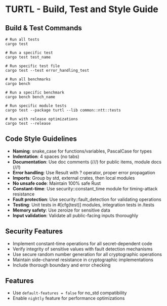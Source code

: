 # TURTL - Build, Test and Style Guide

## Build & Test Commands
```
# Run all tests
cargo test

# Run a specific test
cargo test test_name

# Run specific test file
cargo test --test error_handling_test

# Run all benchmarks
cargo bench

# Run a specific benchmark
cargo bench bench_name

# Run specific module tests
cargo test --package turtl --lib common::ntt::tests

# Run with release optimizations
cargo test --release
```

## Code Style Guidelines
- **Naming**: snake_case for functions/variables, PascalCase for types
- **Indentation**: 4 spaces (no tabs)
- **Documentation**: Use doc comments (///) for public items, module docs (//!)
- **Error handling**: Use Result<T> with ? operator, proper error propagation
- **Imports**: Group by std, external crates, then local modules
- **No unsafe code**: Maintain 100% safe Rust
- **Constant-time**: Use security::constant_time module for timing-attack resistance
- **Fault protection**: Use security::fault_detection for validating operations
- **Testing**: Unit tests in #[cfg(test)] modules, integration tests in /tests
- **Memory safety**: Use zeroize for sensitive data
- **Input validation**: Validate all public-facing inputs thoroughly

## Security Features
- Implement constant-time operations for all secret-dependent code
- Verify integrity of sensitive values with fault detection mechanisms
- Use secure random number generation for all cryptographic operations
- Maintain side-channel resistance in cryptographic implementations
- Include thorough boundary and error checking

## Features
- Use `default-features = false` for no_std compatibility
- Enable `nightly` feature for performance optimizations